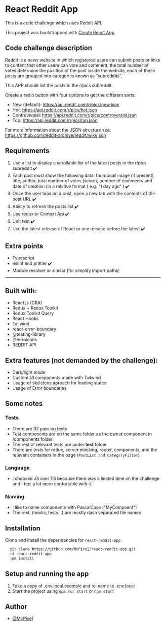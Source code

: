 # React Reddit App

This is a code challenge which uses Reddit API.

This project was bootstrapped with [Create React App](https://github.com/facebook/create-react-app).

## Code challenge description

Reddit is a news website in which registered users can submit posts or links
to content that other users can vote and comment, the total number of votes
determine the position of the post inside the website, each of these posts are
grouped into categories known as “subreddits”.

This APP should list the posts in the r/pics subreddit.

Create a radio button with four options to get the different sorts:

* New (default): https://api.reddit.com/r/pics/new.json
* Hot: https://api.reddit.com/r/pics/hot.json
* Controversial: https://api.reddit.com/r/pics/controversial.json
* Top: https://api.reddit.com/r/pics/top.json

For more information about the JSON structure see:
https://github.com/reddit-archive/reddit/wiki/json

## Requirements

1. Use a list to display a scrollable list of the latest posts in the r/pics subreddit :heavy_check_mark:
2. Each post must show the following data: thumbnail image (if present), title, author, total number of votes (score), number of comments and date of creation (in a relative format ( e.g. “1 day ago” ) :heavy_check_mark:
3. Once the user taps on a post, open a new tab with the contents of the post URL :heavy_check_mark:
4. Ability to refresh the posts list :heavy_check_mark:
5. Use redux or Context Api :heavy_check_mark:
6. Unit test :heavy_check_mark:
7. Use the latest release of React or one release before the latest :heavy_check_mark:

## Extra points

* Typescript
* eslint and prittier :heavy_check_mark:
* Module resolver or similar (for simplify import paths)

<hr />

## Built with:

* React.js (CRA)
* Redux + Redux Toolkit
* Redux Toolkit Query
* React Hooks 
* Tailwind
* react-error-boundary
* @testing-library
* @heroicons
* REDDIT API

## Extra features (not demanded by the challenge):

* Dark/light mode
* Custom UI components made with Tailwind
* Usage of skeletons aproach for loading states
* Usage of Error boundaries

## Some notes

### Tests

* There are 32 passing tests
* Test components are on the same folder as the owner component in /components folder
* The rest of relevant tests are under __test__ folder
* There are tests for redux, server mocking, router, components, and the relevant containers in the page (`PostList and CategoryFilter`)

### Language

* I choosed JS over TS because there was a limited time on the challenge and I feel a lot more confortable with it.

### Naming

* I like to name components with PascalCase ("MyCompoent")
* The rest, (hooks, tests...) are mostly dash separated file names

## Installation 

Clone and install the dependencies for `react-reddit-app`:

```bash 
  git clone https://github.com/McPixeI/react-reddit-app.git
  cd react-reddit-app
  npm install
```

## Setup and running the app

1. Take a copy of .env.local.example and re-name to .env.local
2. Start the project using `npm run start` or `npm start`

## Author

- [@McPixeI](https://github.com/McPixeI)